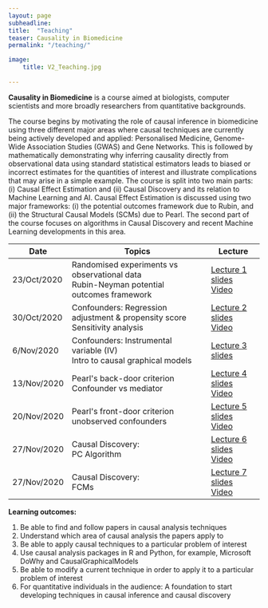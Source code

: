 ```yaml
---
layout: page
subheadline:
title:  "Teaching"
teaser: Causality in Biomedicine
permalink: "/teaching/"

image:
    title: V2_Teaching.jpg
    
---
```


<strong>Causality in Biomedicine</strong> is a course aimed at biologists, computer scientists and more broadly researchers from quantitative backgrounds.

The course begins by motivating the role of causal inference in biomedicine using three different major areas where causal techniques are currently being actively developed and applied: Personalised Medicine, Genome-Wide Association Studies (GWAS) and Gene Networks. This is followed by mathematically demonstrating why inferring causality directly from observational data using standard statistical estimators leads to biased or incorrect estimates for the quantities of interest and illustrate complications that may arise in a simple example. The course is split into two main parts: (i) Causal Effect Estimation and (ii) Causal Discovery and its relation to Machine Learning and AI. Causal Effect Estimation is discussed using two major frameworks: (i) the potential outcomes framework due to Rubin, and (ii) the Structural Causal Models (SCMs) due to Pearl. The second part of the course focuses on algorithms in Causal Discovery and recent Machine Learning developments in this area.

<!-- Given the broad expertise of the audience, the course is designed to contain biomedical motivations and examples as well as quantitative information and formulae. One of the goals of this course is to encourage interactive discussions amongst biologists and computer scientists across IGMM and the School of Informatics, particularly because Causality is an area that requires strong collaborations between the two sides. -->

<!-- <strong>Overview of the course:</strong>

<u>Estimating causal effects:</u>
1. Randomised trials vs observational data
2. Causal Effect Estimation
3. Rubin: Potential outcomes framework (observed & unobserved confounders)
4. Pearl: Structural causal models framework (observed & unobserved confounders)
5. Computer simulations and numerical exercises: Introducing Microsoft DoWhy and CausalGraphicalModels Python package

<u>Causal Discovery and Machine Learning:</u>
1. Constraint-based algorithms and Score-based algorithms
2. Connections to Machine Learning and AI -->



<table class="center">
<thead>
  <tr>
    <th>Date</th>
    <th>Topics</th>
    <th>Lecture</th>
  </tr>
</thead>
 <tbody>
     <tr>
      <td>23/Oct/2020</td>
      <td>Randomised experiments vs observational data <br/> Rubin-Neyman potential outcomes framework </td>
      <td><a href="/slides/Lec1_Introduction.pdf" download="">Lecture 1 slides</a><br />
      <a href="https://media.ed.ac.uk/media/Causality+in+BiomedicineA+Lecture+1/1_kliyh0nh/186508923">Video</a></td>
  </tr>
     <tr>
      <td>30/Oct/2020</td>
      <td> Confounders: Regression adjustment & propensity score <br/> Sensitivity analysis </td>
      <td><a href="/slides/Lec2_Rubin_potential_outcomes.pdf" download="">Lecture 2 slides</a><br />
      <a href="https://media.ed.ac.uk/media/Causality+in+BiomedicineA+Lecture+2/1_vvthlo84/186508923">Video</a></td>
  </tr>
    <tr>
      <td>6/Nov/2020</td>
      <td> Confounders: Instrumental variable (IV) <br/> Intro to causal graphical models </td>
      <td><a href="/slides/Lec3_IV.pdf" download="">Lecture 3 slides</a><br /></td>
    </tr>
      <tr>
      <td>13/Nov/2020</td>
      <td> Pearl's back-door criterion <br/> Confounder vs mediator </td>
      <td><a href="/slides/Lec4_pearl_do.pdf" download="">Lecture 4 slides</a><br />
      <a href="https://media.ed.ac.uk/media/Causality+in+BiomedicineA+Lecture+4/1_dp4nl5eq/186508923">Video</a></td>
  </tr>
      <tr>
      <td>20/Nov/2020</td>
      <td> Pearl's front-door criterion <br/> unobserved confounders </td>
      <td><a href="/slides/Lec5_FrontDoor.pdf" download="">Lecture 5 slides</a><br />
      <a href="https://media.ed.ac.uk/media/Causality+in+BiomedicineA+Lecture+5/1_3wcdkfm3/186508923">Video</a></td>
  </tr>
  <tr>
      <td>27/Nov/2020</td>
      <td> Causal Discovery: <br/> PC Algorithm </td>
      <td><a href="/slides/Lec6_PC_algorithm.pdf" download="">Lecture 6 slides</a><br />
      <a href="https://media.ed.ac.uk/media/Causality+in+BiomedicineA+Lecture+6/1_ooaw3gbs/186508923">Video</a></td>
  </tr>
    <tr>
      <td>27/Nov/2020</td>
      <td> Causal Discovery: <br/> FCMs </td>
      <td><a href="/slides/Lec7_ANM.pdf" download="">Lecture 7 slides</a><br />
      <a href="https://media.ed.ac.uk/media/Causality+in+BiomedicineA+Lecture+7/1_22hygf44/186508923">Video</a></td>
  </tr>
 </tbody> 
</table>


<strong>Learning outcomes:</strong>
1. Be able to find and follow papers in causal analysis techniques 
2. Understand which area of causal analysis the papers apply to
3. Be able to apply causal techniques to a particular problem of interest 
4. Use causal analysis packages in R and Python, for example, Microsoft DoWhy and CausalGraphicalModels
5. Be able to modify a current technique in order to apply it to a particular problem of interest 
6. For quantitative individuals in the audience: A foundation to start developing techniques in causal inference and causal discovery

